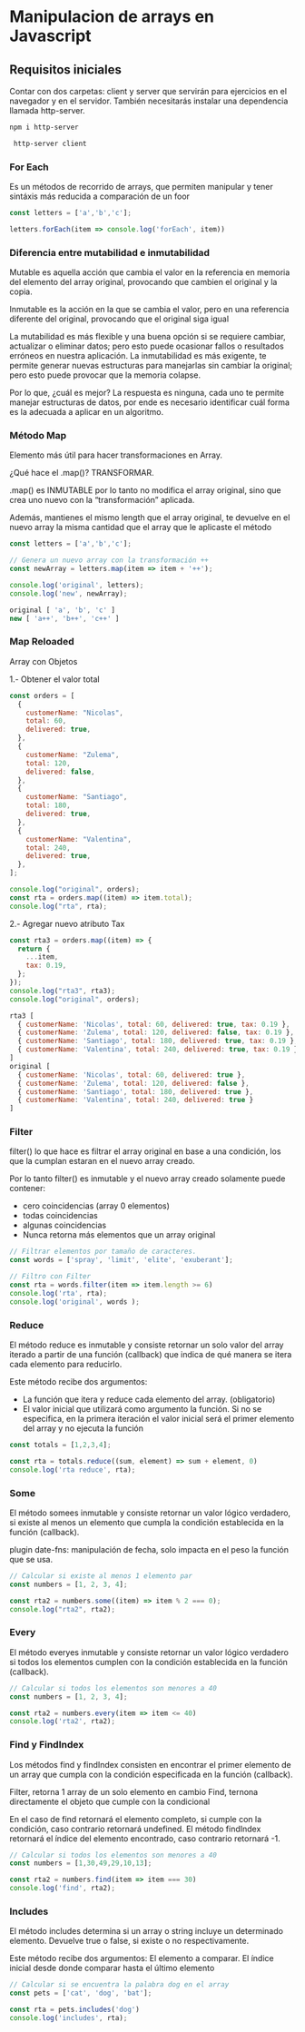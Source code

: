# Manipulacion de arrays en Javascript

## Requisitos iniciales

Contar con dos carpetas: client y server que servirán para ejercicios en el navegador y en el servidor.  También necesitarás instalar una dependencia llamada http-server.

```sh
npm i http-server
```

```sh
 http-server client
```

### For Each
Es un métodos de recorrido de arrays, que permiten manipular y tener sintáxis más reducida a comparación de un foor


```js
const letters = ['a','b','c'];

letters.forEach(item => console.log('forEach', item))

```

### Diferencia entre mutabilidad e inmutabilidad

Mutable es aquella acción que cambia el valor en la referencia en memoria del elemento del array original, provocando que cambien el original y la copia. 

Inmutable es la acción en la que se cambia el valor, pero en una referencia diferente del original, provocando que el original siga igual

La mutabilidad es más flexible y una buena opción si se requiere cambiar, actualizar o eliminar datos; pero esto puede ocasionar fallos o resultados erróneos en nuestra aplicación. La inmutabilidad es más exigente, te permite generar nuevas estructuras para manejarlas sin cambiar la original; pero esto puede provocar que la memoria colapse.

Por lo que, ¿cuál es mejor? La respuesta es ninguna, cada uno te permite manejar estructuras de datos, por ende es necesario identificar cuál forma es la adecuada a aplicar en un algoritmo.


### Método Map
Elemento más útil para hacer transformaciones en Array.

¿Qué hace el .map()? TRANSFORMAR.

.map() es INMUTABLE por lo tanto no modifica el array original, sino que crea uno nuevo con la “transformación” aplicada.

Además, mantienes el mismo length que el array original, te devuelve en el nuevo array la misma cantidad que el array que le aplicaste el método

```js
const letters = ['a','b','c'];

// Genera un nuevo array con la transformación ++
const newArray = letters.map(item => item + '++');

console.log('original', letters);
console.log('new', newArray);
```

```js
original [ 'a', 'b', 'c' ]
new [ 'a++', 'b++', 'c++' ]
```

### Map Reloaded
Array con Objetos 

1.- Obtener el valor total

```js
const orders = [
  {
    customerName: "Nicolas",
    total: 60,
    delivered: true,
  },
  {
    customerName: "Zulema",
    total: 120,
    delivered: false,
  },
  {
    customerName: "Santiago",
    total: 180,
    delivered: true,
  },
  {
    customerName: "Valentina",
    total: 240,
    delivered: true,
  },
];

console.log("original", orders);
const rta = orders.map((item) => item.total);
console.log("rta", rta);
```

2.- Agregar nuevo atributo Tax

```js
const rta3 = orders.map((item) => {
  return {
    ...item,
    tax: 0.19,
  };
});
console.log("rta3", rta3);
console.log("original", orders);
```
```js
rta3 [
  { customerName: 'Nicolas', total: 60, delivered: true, tax: 0.19 },
  { customerName: 'Zulema', total: 120, delivered: false, tax: 0.19 },
  { customerName: 'Santiago', total: 180, delivered: true, tax: 0.19 },
  { customerName: 'Valentina', total: 240, delivered: true, tax: 0.19 }
]
original [
  { customerName: 'Nicolas', total: 60, delivered: true },
  { customerName: 'Zulema', total: 120, delivered: false },
  { customerName: 'Santiago', total: 180, delivered: true },
  { customerName: 'Valentina', total: 240, delivered: true }
]
```


### Filter
filter() lo que hace es filtrar el array original en base a una condición, 
los que la cumplan estaran en el nuevo array creado.

Por lo tanto filter() es inmutable y el nuevo array creado solamente puede contener:

- cero coincidencias (array 0 elementos)
- todas coincidencias 
- algunas coincidencias
- Nunca retorna más elementos que un array original

```js
// Filtrar elementos por tamaño de caracteres.
const words = ['spray', 'limit', 'elite', 'exuberant'];

// Filtro con Filter
const rta = words.filter(item => item.length >= 6)
console.log('rta', rta);
console.log('original', words );
```

### Reduce
El método reduce es inmutable y consiste retornar un solo valor del array iterado a partir de una función (callback) que indica de qué manera se itera cada elemento para reducirlo.

Este método recibe dos argumentos:

- La función que itera y reduce cada elemento del array. (obligatorio)
- El valor inicial que utilizará como argumento la función. Si no se especifica, en la primera iteración el valor inicial será el primer elemento del array y no ejecuta la función

```js
const totals = [1,2,3,4];

const rta = totals.reduce((sum, element) => sum + element, 0)
console.log('rta reduce', rta);
```

### Some
El método somees inmutable y consiste retornar un valor lógico verdadero, si existe al menos un elemento que cumpla la condición establecida en la función (callback).

plugin date-fns: manipulación de fecha, solo impacta en el peso la función que se usa.

```js
// Calcular si existe al menos 1 elemento par
const numbers = [1, 2, 3, 4];

const rta2 = numbers.some((item) => item % 2 === 0);
console.log("rta2", rta2);
```

### Every

El método everyes inmutable y consiste retornar un valor lógico verdadero si todos los elementos cumplen con la condición establecida en la función (callback).

```js
// Calcular si todos los elementos son menores a 40
const numbers = [1, 2, 3, 4];

const rta2 = numbers.every(item => item <= 40)
console.log('rta2', rta2);
```

### Find y FindIndex
Los métodos find y findIndex consisten en encontrar el primer elemento de un array que cumpla con la condición especificada en la función (callback).

Filter, retorna 1 array de un solo elemento en cambio
Find, ternona directamente el objeto que cumple con la condicional

En el caso de find retornará el elemento completo, si cumple con la condición, caso contrario retornará undefined. 
El método findIndex retornará el índice del elemento encontrado, caso contrario retornará -1.

```js
// Calcular si todos los elementos son menores a 40
const numbers = [1,30,49,29,10,13];

const rta2 = numbers.find(item => item === 30)
console.log('find', rta2);

```


### Includes
El método includes determina si un array o string incluye un determinado elemento. Devuelve true o false, si existe o no respectivamente.

Este método recibe dos argumentos:
El elemento a comparar.
El índice inicial desde donde comparar hasta el último elemento

```js
// Calcular si se encuentra la palabra dog en el array
const pets = ['cat', 'dog', 'bat'];

const rta = pets.includes('dog')
console.log('includes', rta);
```
